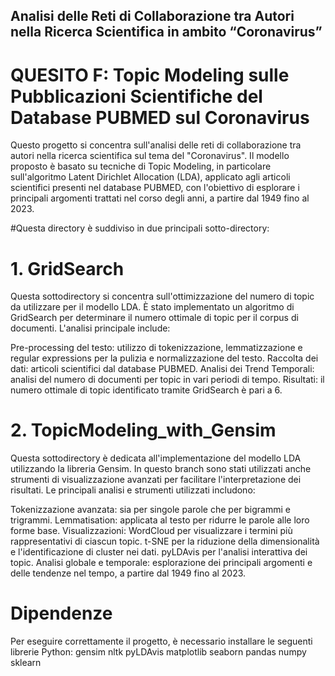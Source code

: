 ## Analisi delle Reti di Collaborazione tra Autori nella Ricerca Scientifica in ambito “Coronavirus”
# QUESITO F: Topic Modeling sulle Pubblicazioni Scientifiche del Database PUBMED sul Coronavirus
Questo progetto si concentra sull'analisi delle reti di collaborazione tra autori nella ricerca scientifica sul tema del "Coronavirus". Il modello proposto è basato su tecniche di Topic Modeling, in particolare sull'algoritmo Latent Dirichlet Allocation (LDA), applicato agli articoli scientifici presenti nel database PUBMED, con l'obiettivo di esplorare i principali argomenti trattati nel corso degli anni, a partire dal 1949 fino al 2023.

#Questa directory è suddiviso in due principali sotto-directory:

# 1. GridSearch
Questa sottodirectory si concentra sull'ottimizzazione del numero di topic da utilizzare per il modello LDA. È stato implementato un algoritmo di GridSearch per determinare il numero ottimale di topic per il corpus di documenti. L'analisi principale include:

Pre-processing del testo: utilizzo di tokenizzazione, lemmatizzazione e regular expressions per la pulizia e normalizzazione del testo.
Raccolta dei dati: articoli scientifici dal database PUBMED.
Analisi dei Trend Temporali: analisi del numero di documenti per topic in vari periodi di tempo.
Risultati: il numero ottimale di topic identificato tramite GridSearch è pari a 6.

# 2. TopicModeling_with_Gensim
Questa sottodirectory è dedicata all'implementazione del modello LDA utilizzando la libreria Gensim. In questo branch sono stati utilizzati anche strumenti di visualizzazione avanzati per facilitare l'interpretazione dei risultati. Le principali analisi e strumenti utilizzati includono:

Tokenizzazione avanzata: sia per singole parole che per bigrammi e trigrammi.
Lemmatisation: applicata al testo per ridurre le parole alle loro forme base.
Visualizzazioni:
WordCloud per visualizzare i termini più rappresentativi di ciascun topic.
t-SNE per la riduzione della dimensionalità e l'identificazione di cluster nei dati.
pyLDAvis per l'analisi interattiva dei topic.
Analisi globale e temporale: esplorazione dei principali argomenti e delle tendenze nel tempo, a partire dal 1949 fino al 2023.

# Dipendenze
Per eseguire correttamente il progetto, è necessario installare le seguenti librerie Python:
gensim
nltk
pyLDAvis
matplotlib
seaborn
pandas
numpy
sklearn





